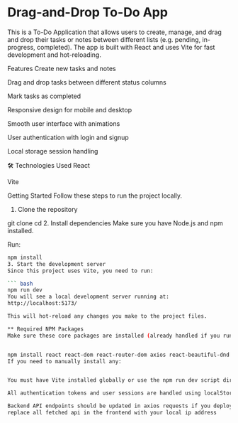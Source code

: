 # Drag-and-Drop To-Do App
This is a To-Do Application that allows users to create, manage, and drag and drop their tasks or notes between different lists (e.g. pending, in-progress, completed). The app is built with React and uses Vite for fast development and hot-reloading.

Features
 Create new tasks and notes

 Drag and drop tasks between different status columns

 Mark tasks as completed

 Responsive design for mobile and desktop

 Smooth user interface with animations

 User authentication with login and signup

 Local storage session handling

🛠 Technologies Used
React

Vite


 Getting Started
Follow these steps to run the project locally.

1. Clone the repository

git clone
cd 
2. Install dependencies
Make sure you have Node.js and npm installed.

Run:

``` bash
npm install
3. Start the development server
Since this project uses Vite, you need to run:

``` bash
npm run dev
You will see a local development server running at:
http://localhost:5173/

This will hot-reload any changes you make to the project files.

** Required NPM Packages
Make sure these core packages are installed (already handled if you run npm install):


npm install react react-dom react-router-dom axios react-beautiful-dnd
If you need to manually install any:


You must have Vite installed globally or use the npm run dev script directly.

All authentication tokens and user sessions are handled using localStorage.

Backend API endpoints should be updated in axios requests if you deploy to production.
replace all fetched api in the frontend with your local ip address

